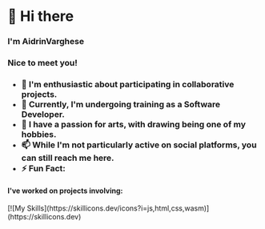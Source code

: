 <h1>👋 Hi there</h1>
<h3>I'm AidrinVarghese<h3>
<h3>Nice to meet you!<h3>
<ul>
  <li>👀 I'm enthusiastic about participating in collaborative projects.</li>
  <li>🌱 Currently, I'm undergoing training as a Software Developer.</li>
  <li>💞️ I have a passion for arts, with drawing being one of my hobbies.</li>
  <li>📫 While I'm not particularly active on social platforms, you can still reach me here.</li>
  <li>⚡ Fun Fact: </li>
</ul>
<h4>I've worked on projects involving:</h4>
[![My Skills](https://skillicons.dev/icons?i=js,html,css,wasm)](https://skillicons.dev)
